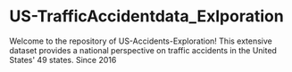 # US-TrafficAccidentdata_Exlporation
Welcome to the repository of US-Accidents-Exploration! This extensive dataset provides a national perspective on traffic accidents in the United States' 49 states. Since 2016
